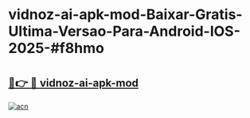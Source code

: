 # vidnoz-ai-apk-mod-Baixar-Gratis-Ultima-Versao-Para-Android-IOS-2025-#f8hmo

# <h2><a href="https://ainizakaria.my?title=vidnoz-ai-apk-mod&ref=24M">🔗👉 🔴 vidnoz-ai-apk-mod</a></h2>

[![acn](https://github.com/user-attachments/assets/0f9c940e-d8b0-45ae-aac7-cd30a18b3e1c)](https://ainizakaria.my?title=vidnoz-ai-apk-mod&ref=24M)

